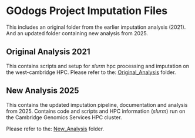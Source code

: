 # GOdogs Project Imputation Files

This includes an original folder from the earlier imputation analysis (2021). And an updated folder containing new analysis from 2025.

## Original Analysis 2021
This contains scripts and setup for *slurm* hpc processing and imputation on the west-cambridge HPC.
Please refer to the: [Original_Analysis](Original_Analysis/) folder.

## New Analysis 2025
This contains the updated imputation pipeline, documentation and analysis from 2025.
Contains code and scripts and HPC information (*slurm*) run on the Cambridge Genomics Services HPC cluster.

Please refer to the: [New_Analysis](New_Analysis/) folder.
